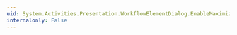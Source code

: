 ```yaml
---
uid: System.Activities.Presentation.WorkflowElementDialog.EnableMaximizeButton
internalonly: False
---
```

